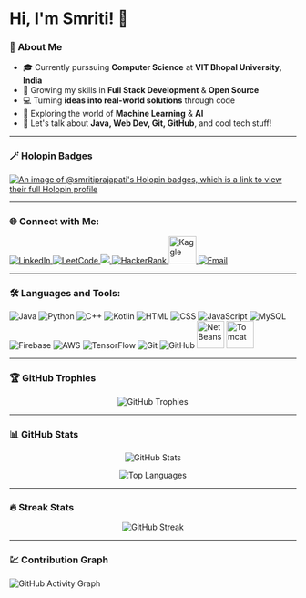 # Hi, I'm Smriti! 👋

### 🚀 About Me  
- 🎓 Currently purssuing **Computer Science** at **VIT Bhopal University, India**
- 🌱 Growing my skills in **Full Stack Development** & **Open Source**  
- 💻 Turning **ideas into real-world solutions** through code  
- 🤖 Exploring the world of **Machine Learning** & **AI**  
- 💬 Let's talk about **Java, Web Dev, Git, GitHub**, and cool tech stuff!  

---

### 🪄 Holopin Badges  
[![An image of @smritiprajapati's Holopin badges, which is a link to view their full Holopin profile](https://holopin.me/smritiprajapati)](https://holopin.io/@smritiprajapati)

---

### 🌐 Connect with Me: 
<p align="left">
  <!-- LinkedIn -->
  <a href="https://www.linkedin.com/in/smriti-prajapati" target="_blank">
    <img src="https://img.icons8.com/color/48/000000/linkedin.png" alt="LinkedIn"/>
  </a>
  <!-- LeetCode -->
  <a href="https://leetcode.com/u/Smriti_Prajapati/" target="_blank">
    <img src="https://img.icons8.com/external-tal-revivo-shadow-tal-revivo/48/000000/external-level-up-your-coding-skills-and-quickly-land-a-job-logo-shadow-tal-revivo.png" alt="LeetCode"/>
  </a>
  <!-- Codeforces -->
  <a href="https://codeforces.com/profile/VITBLionSmriti" target="_blank">
    <img src="https://img.shields.io/badge/Codeforces-445F9D?style=for-the-badge&logo=codeforces&logoColor=white" />
  </a>
  <!-- HackerRank -->
  <a href="https://www.hackerrank.com/profile/smritiprajapati1" target="_blank">
    <img src="https://img.icons8.com/external-tal-revivo-color-tal-revivo/48/000000/external-hackerrank-is-a-technology-company-that-focuses-on-competitive-programming-logo-color-tal-revivo.png" alt="HackerRank"/>
  </a>
  <!-- Kaggle -->
  <a href="https://www.kaggle.com/mssmritiprajapati" target="_blank">
    <img src="https://upload.wikimedia.org/wikipedia/commons/7/7c/Kaggle_logo.png" width="48" height="48" alt="Kaggle"/>
  </a>
  <!-- Email -->
  <a href="mailto:smritiprajapati15@gmail.com">
    <img src="https://img.icons8.com/color/48/000000/gmail-new.png" alt="Email"/>
  </a>
</p>

---

### 🛠️ Languages and Tools: 
<p>
  <!-- Programming Languages -->
  <img src="https://img.icons8.com/color/48/000000/java-coffee-cup-logo.png" alt="Java"/>
  <img src="https://img.icons8.com/color/48/000000/python.png" alt="Python"/>
  <img src="https://img.icons8.com/color/48/000000/c-plus-plus-logo.png" alt="C++"/>
  <img src="https://img.icons8.com/color/48/000000/kotlin.png" alt="Kotlin"/>

  <!-- Web Technologies -->
  <img src="https://img.icons8.com/color/48/000000/html-5.png" alt="HTML"/>
  <img src="https://img.icons8.com/color/48/000000/css3.png" alt="CSS"/>
  <img src="https://img.icons8.com/color/48/000000/javascript.png" alt="JavaScript"/>

  <!-- Databases & Backend -->
  <img src="https://img.icons8.com/color/48/000000/mysql-logo.png" alt="MySQL"/>
  <img src="https://img.icons8.com/color/48/000000/firebase.png" alt="Firebase"/>
  <img src="https://img.icons8.com/color/48/000000/amazon-web-services.png" alt="AWS"/>

  <!-- Machine Learning Libraries -->
  <img src="https://img.icons8.com/color/48/000000/tensorflow.png" alt="TensorFlow"/>

  <!-- Version Control -->
  <img src="https://img.icons8.com/color/48/000000/git.png" alt="Git"/>
  <img src="https://img.icons8.com/color/48/000000/github.png" alt="GitHub"/>

  <!-- Tools -->
  <img src="https://upload.wikimedia.org/wikipedia/commons/9/98/Apache_NetBeans_Logo.svg" width="48" height="48" alt="NetBeans"/>
  <img src="https://upload.wikimedia.org/wikipedia/commons/f/fe/Apache_Tomcat_logo.svg" width="48" height="48" alt="Tomcat" />
</p>

---

### 🏆 GitHub Trophies  
<p align="center">
  <img src="https://github-profile-trophy.vercel.app/?username=Smriti-Prajapati&theme=radical&no-frame=true&row=1&column=6" alt="GitHub Trophies" />
</p>

---

### 📊 GitHub Stats  
<p align="center">
  <img src="https://github-readme-stats.vercel.app/api?username=Smriti-Prajapati&show_icons=true&theme=radical" alt="GitHub Stats" />
</p>

<p align="center">
  <img src="https://github-readme-stats.vercel.app/api/top-langs/?username=Smriti-Prajapati&layout=compact&theme=radical" alt="Top Languages"/>
</p>

---

### 🔥 Streak Stats  
<p align="center">
  <img src="https://github-readme-streak-stats.herokuapp.com?user=Smriti-Prajapati&theme=radical&hide_border=true" alt="GitHub Streak"/>
</p>


---

### 💹 Contribution Graph  
![GitHub Activity Graph](https://github-readme-activity-graph.vercel.app/graph?username=Smriti-Prajapati&theme=react-dark&hide_border=true&area=true)
